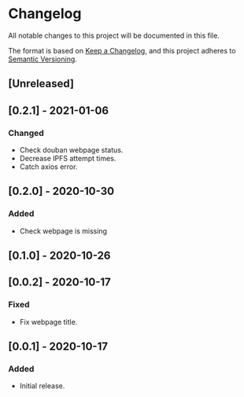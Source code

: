 # Changelog
All notable changes to this project will be documented in this file.

The format is based on [Keep a Changelog](https://keepachangelog.com/en/1.0.0/),
and this project adheres to [Semantic Versioning](https://semver.org/spec/v2.0.0.html).

## [Unreleased]

## [0.2.1] - 2021-01-06

### Changed
- Check douban webpage status.
- Decrease IPFS attempt times.
- Catch axios error.

## [0.2.0] - 2020-10-30

### Added
- Check webpage is missing

## [0.1.0] - 2020-10-26

## [0.0.2] - 2020-10-17

### Fixed
- Fix webpage title.

## [0.0.1] - 2020-10-17

### Added
- Initial release.

